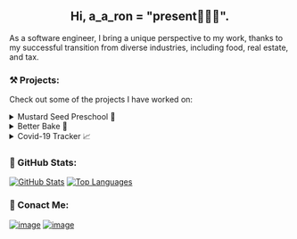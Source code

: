 <h2 align="center">Hi, a_a_ron = "present🙋🏾‍♂️".</h2>
<p align="left">As a software engineer, I bring a unique perspective to my work, thanks to my successful transition from diverse industries, including food, real estate, and tax.</p>

### ⚒ Projects:
<p>Check out some of the projects I have worked on:</p>

<details closed>
  <summary>Mustard Seed Preschool 🏫</summary>
  <br>

<a href="http://msp.aaronandanita.com/" title="Mustard Seed Preschool" target="_blank">
    <img src="https://github.com/djbrownbear/msp/blob/bb9c353d3fcc48bddeec2ad5d01586ccfaca9eee/assets/images/msp_2023-04-02%20235909.jpg" width="400px" alt="MSP homepage">
  <br>Visit Live Site</br>
</a>  <br>

Technologies used:
  
![Next.js Badge](https://img.shields.io/badge/Next.js-000?logo=nextdotjs&logoColor=fff&style=flat-square)
![Tailwind CSS Badge](https://img.shields.io/badge/Tailwind%20CSS-06B6D4?logo=tailwindcss&logoColor=fff&style=flat-square)
![React Badge](https://img.shields.io/badge/React-61DAFB?logo=react&logoColor=000&style=flat-square)
![JavaScript Badge](https://img.shields.io/badge/JavaScript-F7DF1E?logo=javascript&logoColor=000&style=flat-square)
![JSON Badge](https://img.shields.io/badge/JSON-000?logo=json&logoColor=fff&style=flat-square)  
![HTML5 Badge](https://img.shields.io/badge/HTML5-E34F26?logo=html5&logoColor=fff&style=flat-square)
![Vercel Badge](https://img.shields.io/badge/Vercel-000?logo=vercel&logoColor=fff&style=flat-square)
</details>

<details closed>
  <summary>Better Bake 🧁</summary>
  <br>

<a href="https://aaron.aaronandanita.com/better-bake/" title="Better Bake" target="_blank">
    <img src="https://github.com/djbrownbear/djbrownbear.github.io/blob/main/images/AnimationBetterBake.gif" alt="Better Bake, More Info" width="400px">
  Visit Live Site
</a>
  
  <a href="https://github.com/djbrownbear/better-bake/#README.md" title="Better Bake GitHub Repo" target="_blank">
    GitHub Repo
  </a>

Technologies used:
  
![React Badge](https://img.shields.io/badge/React-61DAFB?logo=react&logoColor=000&style=flat-square)
![Redux Badge](https://img.shields.io/badge/Redux-764ABC?logo=redux&logoColor=fff&style=flat-square)
![JavaScript Badge](https://img.shields.io/badge/JavaScript-F7DF1E?logo=javascript&logoColor=000&style=flat-square)
![JSON Badge](https://img.shields.io/badge/JSON-000?logo=json&logoColor=fff&style=flat-square)  
![CSS3 Badge](https://img.shields.io/badge/CSS3-1572B6?logo=css3&logoColor=fff&style=flat-square)
![HTML5 Badge](https://img.shields.io/badge/HTML5-E34F26?logo=html5&logoColor=fff&style=flat-square)
![Jest Badge](https://img.shields.io/badge/Jest-C21325?logo=jest&logoColor=fff&style=flat-square)
![GitHub Badge](https://img.shields.io/badge/GitHub-181717?logo=github&logoColor=fff&style=flat-square)
</details>

<details closed>
  <summary>Covid-19 Tracker 📈</summary>
  <br>

<a href="https://djbrownbear.pythonanywhere.com" title="Covid Tracker" target="_blank">
  <img src="https://github.com/djbrownbear/djbrownbear.github.io/blob/main/images/AnimationCovidTracker.gif" alt="Better Bake, More Info" width="400px">
   Visit Live Site
</a>
<a href="https://github.com/djbrownbear/dash-covid19-ca-bay-area/#README.md" title="Covid Track GitHub Repo" target="_blank">
  GitHub Repo
</a>
  
Technologies used:
  
![Python Badge](https://img.shields.io/badge/Python-3776AB?logo=python&logoColor=fff&style=flat-square)
![Plotly Badge](https://img.shields.io/badge/Plotly-3F4F75?logo=plotly&logoColor=fff&style=flat-square)
![Flask Badge](https://img.shields.io/badge/Flask-000?logo=flask&logoColor=fff&style=flat-square)
![CSS3 Badge](https://img.shields.io/badge/CSS3-1572B6?logo=css3&logoColor=fff&style=flat-square)
![HTML5 Badge](https://img.shields.io/badge/HTML5-E34F26?logo=html5&logoColor=fff&style=flat-square)
![GitHub Badge](https://img.shields.io/badge/GitHub-181717?logo=github&logoColor=fff&style=flat-square)
</details>

### 🚀 GitHub Stats:
  [![GitHub Stats](https://github-readme-stats.aaronandanita.com/api?username=djbrownbear&count_private=true&include_all_commits=true&show_icons=true&theme=react)](https://github.com/djbrownbear/)
  [![Top Languages](https://github-readme-stats.aaronandanita.com/api/top-langs/?username=djbrownbear&count_private=true&theme=react)](https://github.com/djbrownbear/)
  
### 📨 Conact Me:
[![image](https://img.shields.io/badge/LinkedIn-0077B5?style=for-the-badge&logo=linkedin&logoColor=white)](https://www.linkedin.com/in/aarontimothybrown/)
[![image](https://img.shields.io/badge/-Email%20-red?style=for-the-badge)](mailto:dev_github@aaronandanita.com)

